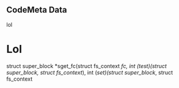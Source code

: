 ## CodeMeta Data
lol
# Lol
struct super_block *sget_fc(struct fs_context *fc, int (*test)(struct super_block*, struct fs_context*), int (*set)(struct super_block*, struct fs_context
